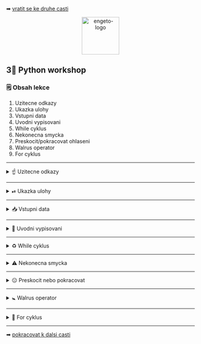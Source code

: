 ➡ [vratit se ke druhe casti](https://github.com/Bralor/python-workshop/tree/mh-dev/materials/02_dicts_and_sets)

<p align="center">
  <img alt="engeto-logo" width="100px" src="https://engeto.cz/wp-content/uploads/2019/01/engeto-square.png" />
</p>

## 3⃣ Python workshop
### 🗒 Obsah lekce
1. Uzitecne odkazy
2. Ukazka ulohy
3. Vstupni data
4. Uvodni vypisovani
5. While cyklus
6. Nekonecna smycka
7. Preskocit/pokracovat ohlaseni
8. Walrus operator
9. For cyklus
---

<details>
  <summary>☝ Uzitecne odkazy</summary>

  #### 🗒 Dulezite odkaz
  - [Python Academy, Engeto](https://engeto.com/)
  - [Python Academy, Engeto](https://engeto.com/)
  - [Walrus operator, dokumentace](https://realpython.com/lessons/assignment-expressions/)

</details>

---

<details>
  <summary>⏯  Ukazka ulohy</summary>

  1. ✌  [Stahnete si cely repozitar jako **zip**](https://github.com/Bralor/python-workshop/archive/mh-dev.zip)
  2. 💪 Presunte se ke stazenemu souboru
  3. 🙏 Spustte soubor **materials/03_loops/kosik.py** v PyCharm
  4. 🐍 Spustte program pomoci klaves **ctrl+shift+F10**
  5. 🎥 Zkousejte!

</details>

---

<details>
  <summary>📥 Vstupni data</summary>

  #### 🔰 Pracovni promenne
  ```python
  kosik = {}
  ODDELOVAC = "=" * 40
  POTRAVINY = {
      "mleko": [30, 5],
      "maso": [100, 1],
      "banan": [30, 10],
      "jogurt": [10, 5],
      "chleb": [20, 5],
      "jablko": [10, 10],
      "pomeranc": [15, 10]
  }
  ```

</details>

---

<details>
  <summary>📖 Uvodni vypisovani</summary>

<details>
  <summary>🗣  Pozdrav + vypis promennych</summary>

  #### 🗄 Pozdrav a oddelovac
  ```python
  print(
    "VITEJTE V NASEM VIRTUALNIM OBCHODE".center(40, " "),
    end=f"\n{ODDELOVAC}\n",
  )
  ```

  #### 🛍 Vypis dostupneho zbozi
  ```python
  print(
    POTRAVINY, end=f"\n{ODDELOVAC}\n"
  )
  ```

  #### 🛃 Zkombinujeme oboji
  ```python
  print(
    "VITEJTE V NASEM VIRTUALNIM OBCHODE".center(40, " "),
    POTRAVINY,
    sep=f"\n{ODDELOVAC}\n",
    end=f"\n{ODDELOVAC}\n"
  )
  ```

</details>

<details>
  <summary>🛒 Pridavame zbozi</summary>

  #### 👨 Vyber potraviny
  ```python
  vyber_1 = input("VYBERTE ZBOZI: ")
  ```

  #### 🔚 Prevedeni do kosiku
  ```python
  kosik[vyber_1] = POTRAVINY[vyber_1][0]
  ```

  #### 💲 Vypocet ceny
  Pomuzeme se zabudovanou funkci `sum`:
  ```python
  print(f"CELKEM: {sum(kosik.values())} CZK")
  ```
  **Doplnime pro 4 potraviny**

</details>

</details>

---

<details>
  <summary>♻ While cyklus</summary>

<details>
  <summary>❔Jak jej pozname </summary>

  #### 🔑 Klicove znaky
  1. `while`
  2. podminka
  3. ukoncujici dvojtecka
  4. odsazeni + serie instrukci
  ```python
  while podminka:
    # pokud je podminka True, proved TOTO
  # pokud je podminka False, proved TOTO
  ```

</details>

<details>
  <summary>⏯  Ukazka</summary>

  #### ❗Priklad
  ```python
  x = 0

  while x < 10:
    print(f"{x=}; {x}<10, v poradku!")
    x = x + 1

  print(f"{x=}; {x}=10, podminka neni pravdiva, pokracuje kod pod smyckou!")
  ```
  [**Odkaz**](https://repl.it/@JustBraloR/whileloopexample#main.py) pro spusteni

</details>

<details>
  <summary>🔁 Upravime nas zapis</summary>

  #### ✌ Druhy pokus
  Stavajici kod prepiseme pomoci smycky `while`:
  ```python
  while len(kosik) < 4:
      vyber_zbozi = input(f"VYBERTE ZBOZI: ")
      kosik[vyber_zbozi] = POTRAVINY[vyber_zbozi][0]
  ```

  #### 🤷 Doplnime soucet
  Muzu pokracovat primo pod smyckou nebo pouzit `else`:
  ```python
  else:
    print(
      "KOSIK JE PLNY, UKONCUJI..",
      kosik,
      f"CENA CELKEM: {sum(kosik.values())} CZK",
      sep=f"\n{ODDELOVAC}\n",
      end=f"\n{ODDELOVAC}\n"
    )
  ```

</details>

</details>

---

<details>
  <summary>⚠ Nekonecna smycka</summary>

<details>
  <summary>❓ Jen ctyri produkty</summary>

  #### ☝ Spravna podminka
  Nechceme uzivatele omezit jen na 4 produkty

  #### 💁 Nekonecna smycka
  Podminku v hlavicce cyklu muzeme napsat i nasledovne:
  ```python
  x = 0

  while x < 10:
      print(f"x={x}; {x}<10, v poradku!")
  ```
  [**Odkaz**](https://repl.it/@JustBraloR/infiniteloop#main.py) pro spusteni

  **Pro ukonceni nekonecne smycky Ctrl+C**

  #### ⁉ Je to vhodne
  Neumyslne zapis je samozrejme nezadouci. Ale muzeme jej spravit:
  ```python
  cislo = 1
  prepinac = True

  while prepinac:
      cislo = cislo * 2
      kontrola = input("PRO UKONCENI NAPIS 'q': ").lower()

      if kontrola == "q":
              prepinac = False
      else:
              print(cislo)
  ```
  [**Odkaz**](https://repl.it/@JustBraloR/infiniteloopcorrect#main.py) pro spusteni

<p align="center">
  <img src="https://media.giphy.com/media/qVVVfmHDMBZug/source.gif" width="300" height="300">
</p>

  #### ⏪ Prepiseme nasi podminku v cyklu
  ```python
  pokracovat = True

  while pokracovat:
      vyber_zbozi = input(f"VYBERTE ZBOZI: ")

      if vyber_zbozi.lower() == 'q':
        pokracovat = False
      else:
        kosik[vyber_zbozi] = POTRAVINY[vyber_zbozi][0]

  else:
    print(
      "KOSIK JE PLNY, UKONCUJI..",
      kosik,
      f"CENA CELKEM: {sum(kosik.values())} CZK",
      sep=f"\n{ODDELOVAC}\n",
      end=f"\n{ODDELOVAC}\n"
    )
  ```

</details>

<details>
  <summary>⛔ Chybne jmeno zbozi</summary>

  #### 🤦 Chybu udela kazdy
  Pokud se uzivatel splete, chceme ho upozornit:
  ```python
  if vyber_zbozi.lower() == "q":
      pokracovat = False
  elif vyber_zbozi not in POTRAVINY.keys():
      print(f"*{vyber_zbozi}* BOHUZEL NEMAME SKLADEM!")
  else:
      kosik[vyber_zbozi] = POTRAVINY[vyber_zbozi][0]
  ```

</details>

<details>
  <summary>🚯 Prehledna nabidka</summary>

  #### ⚒  Pomoci cyklu
  Chceme vypisovat pod sebe pomoci `while` cyklu:
  ```python
  TABULKA = POTRAVINY.copy()

  while TABULKA:
      radek_potravina = TABULKA.popitem()
      print(f"POTRAVINA: {radek_potravina[0]},\tCENA: {radek_potravina[1][0]}")
  ```
  [**Odkaz**](https://repl.it/@JustBraloR/dictmethods5#main.py) pro procviceni metod slovniku

</details>

</details>

---

<details>
  <summary>😑 Preskocit nebo pokracovat</summary>

  #### ⏹ Ohlaseni break
  Pomoci klicoveho vyrazu `break` muzeme cyklus predcasne ukoncit:
  ```python
  cislo = 0
  PANGRAM = "Příliš žluťoučký kůň úpěl ďábelské ódy"

  while cislo < len(PANGRAM):
          pismeno = PANGRAM[cislo]
          if pismeno == "w":
              break
          else:
              print(f"{pismeno=}")
              cislo = cislo + 1

  else:
      print(f"POSLEDNI INDEX {len(PANGRAM[:cislo])}")
  ```
  [**Odkaz**](https://repl.it/@JustBraloR/break#main.py) pro spusteni

  #### 🌀 Ohlaseni continue
  Pomoci klicoveho vyrazu `continue` muzeme v cyklu preskakovat:
  ```python
  cislo = 0
  PANGRAM = "Příliš žluťoučký wkůň úpěl ďábelské ódy"

  while cislo < len(PANGRAM):
          pismeno = PANGRAM[cislo]

          if pismeno != "w":
              print(f"SPRAVNA HODNOTA --> {pismeno=}")
              cislo = cislo + 1
              continue
          else:
              print(f"NESPRAVNA HODNOTA --> {pismeno=}")
              cislo = cislo + 1

  else:
      print(f"POSLEDNI INDEX {len(PANGRAM[:cislo])}")
  ```
  [**Odkaz**](https://repl.it/@JustBraloR/continue#main.py) pro spusteni

</details>

---

<details>
  <summary>🚼 Walrus operator</summary>

  #### 📜 Prirazovaci operator 
  Patri mezi novejsi vyrazy (Python3.8+)

  #### 👷 Jak jej pouzivat
  ```python
  # Jednoduchy zapis
  jmeno = "Matous"
  print(jmeno)
  print(jmeno_2 := "Lukas")

  # Podminkovy zapis
  JMENA = {"Matous", "Lukas", "Jan", "Marek"}
  if (n := len(JMENA)) > 3:
      print(f"Set je prilis dlouhy ({n} udaju, ocekavam <= 3)")

  # While cyklus
  while (jmeno := input("NAPIS NECO: ")) != "":
      print(f"NECO: {jmeno}")
  else:
      print("NIC SI NENAPSAL!:P")
  ```
  [**Odkaz**](https://repl.it/@JustBraloR/assignmentoperator#main.py) pro spusteni

  #### 🔂 Aplikujeme v uloze
  Pouziti prirazovaciho operatoru v nasi uloze:
  ```python
  while (vyber_zbozi := input("VYBERTE ZBOZI: ")) != 'q':
      if vyber_zbozi not in POTRAVINY.keys():
          print(f"*{vyber_zbozi}* NEMAME SKLADEM!")
      else:
          kosik[vyber_zbozi] = POTRAVINY[vyber_zbozi][0]
  ```

</details>

---

<details>
  <summary>🔁 For cyklus</summary>

<details>
  <summary>📜 Obecny zapis</summary>

  #### ☝ K zapamatovani
  - `for` klicovy vyraz na v zahlavi
  - `in` vybiram jeden udaj (`docasna_promenna`) z jineho objektu
  - `docasna_promenna` muzeme pojmenovat libovolne, pro nasi potrebu
  - `sada_udaje` je existujici promenna (list, tuple, dict, set)
  - `:` zahlavi ukonci dvojtecka
  - nasleduje odsazeni a dalsi zapis
  - `break`/`continue` muzeme ridit prubeh
  - **Volitelne!** Doplneni `else` vetve

  #### ❓ Jak vypada for loop
  **Obecne:**
  ```python
  for docasna_promenna in sada_udaju:
      # odsazeny zapis ve smycce
  ```
  **Priklad:**
  ```python
  JMENA = ["Helmut", "Helga", "Harold", "Hammet", "Hetfield"]

  for jmeno in JMENA:
      print(f"{jmeno=}")
  ```
  [**Odkaz**](https://repl.it/@JustBraloR/forloop#main.py) pro spusteni

  **Priklad s else:**
  ```python
  pismena = ["a", "b", "c", "d", "e", "g"]
  for pismeno in pismena:
      if pismeno == "g":
          print("Mam hodnotu -> G")
          break
  else:
      print("Neni tu zadne G")
  ```
  [**Odkaz**](https://repl.it/@JustBraloR/forelseloop#main.py) pro spusteni

</details>

<details>
  <summary>💸 Cena od kusu</summary>

  #### 🥅 Nas cil
  1. Nyni ukladam do kosiku `"potravina": castka`
  2. Pokud v kosiku nemam potravinu vlozime `"potravina": [castka, kus=1]`
  3. Nezapomeneme odecist ze slovniku `POTRAVINY` 1 kus
  4. Pokud v kosiku potravinu jiz mam: `"potravina": [castka, kus + 1]`
  5. Opet odecteme 1 kus z `POTRAVINY`
  6. Pokud konkretni potravina nebude skladem nepridavame, pouze vypiseme zpravu
  ```python
  # body 1-3
  elif vyber_zbozi not in kosik and POTRAVINY[vyber_zbozi][1] > 0:
      kosik[vyber_zbozi] = [POTRAVINY[vyber_zbozi][0], 1]         # pridam ks
      POTRAVINY[vyber_zbozi][1] = POTRAVINY[vyber_zbozi][1] - 1   # odeberu ks

  # body 4-5
  elif vyber_zbozi in kosik and POTRAVINY[vyber_zbozi][1] > 0:
      kosik[vyber_zbozi][1] = kosik[vyber_zbozi][1] + 1
      POTRAVINY[vyber_zbozi][1] = POTRAVINY[vyber_zbozi][1] - 1

  # bod 6
  elif POTRAVINY[vyber_zbozi][1] == 0:
      print(f"{vyber_zbozi.upper()} JIZ NENI SKLADEM!")
  ```

</details>

<details>
  <summary>📄 Vypis obsahu a celkove ceny</summary>

  #### 🥅 Nas cil
  1. Projit promennou `kosik`
  2. Vypisovat potravinu, kusy, cenu
  3. Inkrementovat celkovou cenu kazdou iteraci
  ```python
  else:
      print("UKONCUJI NAKUP..", ODDELOVAC, sep="\n")
      total = 0

      for potraviny, (cena, kus) in kosik.items():
          print(f"POTRAVINA:{potraviny}\t\t{kus}x {cena}")
          total = total + (cena*kus)
      else:
          print(ODDELOVAC, f"CELKOVA CENA NAKUPU: {total}", sep="\n")
  ```


</details>

</details>

---

➡ [pokracovat k dalsi casti](https://github.com/Bralor/python-workshop/tree/master/materials/04_importing)

